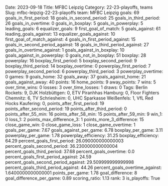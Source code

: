 Date: 2023-09-18
Title: MFBC Leipzig
Category: 22-23-playoffs, teams
Slug: mfbc-leipzig-22-23-playoffs
team: MFBC Leipzig
goals: 69
goals_in_first_period: 18
goals_in_second_period: 25
goals_in_third_period: 26
goals_in_overtime: 0
goals_in_boxplay: 5
goals_in_powerplay: 5
leading_goals: 6
equalizer_goals: 9
first_goal_of_match: 5
goals_against: 61
leading_goals_against: 13
equalizer_goals_against: 10
first_goal_of_match_against: 4
goals_in_first_period_against: 15
goals_in_second_period_against: 18
goals_in_third_period_against: 27
goals_in_overtime_against: 1
goals_against_in_boxplay: 10
goals_against_in_powerplay: 0
goals_not_in_boxplay: 51
boxplay: 28
powerplay: 16
boxplay_first_period: 5
boxplay_second_period: 9
boxplay_third_period: 14
boxplay_overtime: 0
powerplay_first_period: 7
powerplay_second_period: 6
powerplay_third_period: 3
powerplay_overtime: 0
games: 9
goals_home: 32
goals_away: 37
goals_against_home: 21
goals_against_away: 40
points: 16
home_points: 9
away_points: 7
wins: 5
over_time_wins: 0
losses: 3
over_time_losses: 1
draws: 0
Tags:  Berlin Rockets: 9,  DJK Holzbüttgen: 0,  ETV Piranhhas Hamburg: 0,  Floor Fighters Chemnitz: 6,  TV Schriesheim: 0,  UHC Sparkasse Weißenfels: 1,  VfL Red Hocks Kaufering: 0,
points_after_first_period: 19
points_after_second_period: 19
points_after_third_period: 0
points_after_55_min: 16
points_after_58_min: 15
points_after_59_min: 9
win_1: 0
loss_1: 2
points_max_difference_3: 1
points_more_3_difference: 15
close_game_win: 0
close_game_loss: 1
close_game_overtime: 1
goals_per_game: 7.67
goals_against_per_game: 6.78
boxplay_per_game: 3.11
powerplay_per_game: 1.78
powerplay_efficiency: 31.25
boxplay_efficiency: 64.29
percent_goals_first_period: 26.090000000000003
percent_goals_second_period: 36.230000000000004
percent_goals_third_period: 37.68
percent_goals_overtime: 0.0
percent_goals_first_period_against: 24.59
percent_goals_second_period_against: 29.509999999999998
percent_goals_third_period_against: 44.26
percent_goals_overtime_against: 1.6400000000000001
points_per_game: 1.78
goal_difference: 8
goal_difference_per_game: 0.89
scoring_ratio: 1.13
rank: 3
is_playoffs: True
